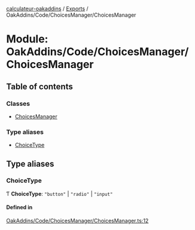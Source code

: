 [calculateur-oakaddins](../README.md) / [Exports](../modules.md) / OakAddins/Code/ChoicesManager/ChoicesManager

# Module: OakAddins/Code/ChoicesManager/ChoicesManager

## Table of contents

### Classes

- [ChoicesManager](../classes/oakaddins_code_choicesmanager_choicesmanager.choicesmanager.md)

### Type aliases

- [ChoiceType](oakaddins_code_choicesmanager_choicesmanager.md#choicetype)

## Type aliases

### ChoiceType

Ƭ **ChoiceType**: ``"button"`` \| ``"radio"`` \| ``"input"``

#### Defined in

[OakAddins/Code/ChoicesManager/ChoicesManager.ts:12](https://github.com/P0ulpy/Configurateur-OakAddins/blob/48879bc/src/OakAddins/Code/ChoicesManager/ChoicesManager.ts#L12)
